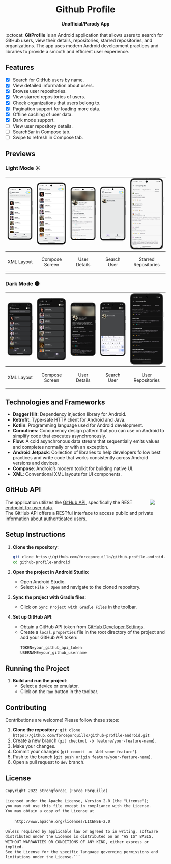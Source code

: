 <h1 align="center">Github Profile</h1>
<h4 align="center">Unofficial/Parody App</h4>
:octocat: <strong>GitProfile</strong> is an Android application that allows users to search for GitHub users, view their details, repositories, starred repositories, and organizations. The app uses modern Android development practices and libraries to provide a smooth and efficient user experience.

## Features
- [x] Search for GitHub users by name.
- [x] View detailed information about users.
- [x] Browse user repositories.
- [x] View starred repositories of users.
- [x] Check organizations that users belong to.
- [x] Pagination support for loading more data.
- [x] Offline caching of user data.
- [x] Dark mode support.
- [ ] View user repository details.
- [ ] SearchBar in Compose tab.
- [ ] Swipe to refresh in Compose tab.

## Previews
### Light Mode ☀️
| <img src="previews/Screenshot_20240818_131622.png" alt="Screenshot 2" width="160"/> | <img src="previews/Screenshot_20240818_134042.png" alt="Screenshot 2" width="160"/> | <img src="previews/Screenshot_20240818_133715.png" alt="Screenshot 2" width="160"/> | <img src="previews/Screenshot_20240818_133654.png" alt="Screenshot 2" width="160"/> | <img src="previews/Screenshot_20240818_131823.png" alt="Screenshot 2" width="160"/> |
|-------------------------------------------------------------------------------------|-------------------------------------------------------------------------------------|-------------------------------------------------------------------------------------|-------------------------------------------------------------------------------------|-------------------------------------------------------------------------------------|
| <p align="center">XML Layout</p>                                                    | <p align="center">Compose Screen</p>                                                | <p align="center">User Details</p>                                                  | <p align="center">Search User</p>                                                   | <p align="center">Starred Repositories</p>                                          |

### Dark Mode 🌑
| <img src="previews/Screenshot_20240818_131610.png" alt="Screenshot 2" width="160"/> | <img src="previews/Screenshot_20240818_134037.png" alt="Screenshot 2" width="160"/> | <img src="previews/Screenshot_20240818_131725.png" alt="Screenshot 2" width="160"/> | <img src="previews/Screenshot_20240818_131656.png" alt="Screenshot 2" width="160"/> | <img src="previews/Screenshot_20240818_133950.png" alt="Screenshot 2" width="160"/> |
|-------------------------------------------------------------------------------------|-------------------------------------------------------------------------------------|-------------------------------------------------------------------------------------|-------------------------------------------------------------------------------------|-------------------------------------------------------------------------------------|
| <p align="center">XML Layout</p>                                                    | <p align="center">Compose Screen</p>                                                | <p align="center">User Details</p>                                                  | <p align="center">Search User</p>                                                   | <p align="center">User Repositories</p>                                             |

## Technologies and Frameworks

- **Dagger Hilt**: Dependency injection library for Android.
- **Retrofit**: Type-safe HTTP client for Android and Java.
- **Kotlin**: Programming language used for Android development.
- **Coroutines**: Concurrency design pattern that you can use on Android to simplify code that executes asynchronously.
- **Flow**: A cold asynchronous data stream that sequentially emits values and completes normally or with an exception.
- **Android Jetpack**: Collection of libraries to help developers follow best practices and write code that works consistently across Android versions and devices.
- **Compose**: Android’s modern toolkit for building native UI.
- **XML**: Conventional XML layouts for UI components.

## GitHub API
<img src="https://github.githubassets.com/assets/GitHub-Mark-ea2971cee799.png" align="right" width="10%"/>

The application utilizes the [GitHub API](https://docs.github.com/en/rest?apiVersion=2022-11-28), specifically the REST [endpoint for user data](https://docs.github.com/en/rest/users/users?apiVersion=2022-11-28).
<br>
The GitHub API offers a RESTful interface to access public and private information about authenticated users.

## Setup Instructions

1. **Clone the repository**:
    ```sh
    git clone https://github.com/forceporquillo/github-profile-android.git
    cd github-profile-android
    ```

2. **Open the project in Android Studio**:
   - Open Android Studio.
   - Select `File > Open` and navigate to the cloned repository.

3. **Sync the project with Gradle files**:
   - Click on `Sync Project with Gradle Files` in the toolbar.

4. **Set up GitHub API**:
   - Obtain a GitHub API token from [GitHub Developer Settings](https://github.com/settings/tokens).
   - Create a `local.properties` file in the root directory of the project and add your GitHub API token:
     ```properties
     TOKEN=your_github_api_token
     USERNAME=your_github_username
     ```

## Running the Project
1. **Build and run the project**:
   - Select a device or emulator.
   - Click on the `Run` button in the toolbar.

## Contributing
Contributions are welcome! Please follow these steps:
1. **Clone the repository**: `git clone https://github.com/forceporquillo/github-profile-android.git`
1. Create a new branch (`git checkout -b feature/your-feature-name`).
2. Make your changes.
3. Commit your changes (`git commit -m 'Add some feature'`).
4. Push to the branch (`git push origin feature/your-feature-name`).
5. Open a pull request to `dev` branch.

## License
```text
Copyright 2022 strongforce1 (Force Porquillo)

Licensed under the Apache License, Version 2.0 (the "License");
you may not use this file except in compliance with the License.
You may obtain a copy of the License at

    http://www.apache.org/licenses/LICENSE-2.0

Unless required by applicable law or agreed to in writing, software
distributed under the License is distributed on an "AS IS" BASIS,
WITHOUT WARRANTIES OR CONDITIONS OF ANY KIND, either express or implied.
See the License for the specific language governing permissions and
limitations under the License.```